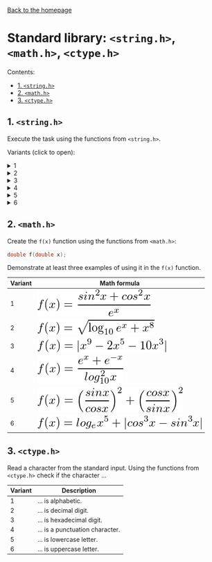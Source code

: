 [Back to the homepage](../README.md)

# Standard library: `<string.h>`, `<math.h>`, `<ctype.h>`

Contents:
- [1. `<string.h>`](#1-stringh)
- [2. `<math.h>`](#2-mathh)
- [3. `<ctype.h>`](#3-ctypeh)

## 1. `<string.h>`

Execute the task using the functions from `<string.h>`.

Variants (click to open):

<details>
<summary>1</summary>
<hr>

Combine the two strings using the `strcat()` function and display the result:

```c
char destination[20] = "Bombarda ";
char source[] = "Maxima";
```

<hr>
</details>

<details>
<summary>2</summary>
<hr>

Create and compare two strings using the `strcmp()` function and show the message if they are equal.

<hr>
</details>

<details>
<summary>3</summary>
<hr>

Create a string, find the length of the string using the `strlen()` function, and display the result.

<hr>
</details>

<details>
<summary>4</summary>
<hr>

Combine the two strings using the `strcat()` function and display the result:

```c
char destination[20] = "Avada";
char source[] = " Kedavra";
```

<hr>
</details>

<details>
<summary>5</summary>
<hr>

Create and compare two strings using the `strcmp()` function and show the message if they are equal.

<hr>
</details>

<details>
<summary>6</summary>
<hr>

Create a string, find the length of the string using the `strlen()` function, and display the result.

<hr>
</details>

## 2. `<math.h>`

Create the `f(x)` function using the functions from `<math.h>`:

```c
double f(double x);
```

Demonstrate at least three examples of using it in the `f(x)` function.

| Variant | Math formula            |
| ------- | ----------------------- |
| 1       | ![8.2.1.png](8.2.1.png) |
| 2       | ![8.2.2.png](8.2.2.png) |
| 3       | ![8.2.3.png](8.2.3.png) |
| 4       | ![8.2.4.png](8.2.4.png) |
| 5       | ![8.2.5.png](8.2.5.png) |
| 6       | ![8.2.6.png](8.2.6.png) |

## 3. `<ctype.h>`

Read a character from the standard input. Using the functions from `<ctype.h>` check if the character  ...

| Variant | Description                     |
| ------- | ------------------------------- |
| 1       | ... is alphabetic.              |
| 2       | ... is decimal digit.           |
| 3       | ... is hexadecimal digit.       |
| 4       | ... is a punctuation character. |
| 5       | ... is lowercase letter.        |
| 6       | ... is uppercase letter.        |